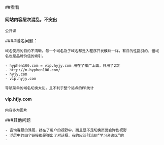 ##看看


#### 网站内容层次混乱，不突出
	
	公开课
	
	

####域名问题： 

	域名使用的目的不清晰，每一个域名及子域名都是入程序开发模块一样，有目的性指引的，但域名也是品牌价值的索引。

	- hyphen100.com = vip.hyjy.com 用在了推广上面，只用了2次
	- http://m.hyphen100.com/
	- hyjy.com
	- vip.hyjy.com

	导航菜单的域名切换太乱，且不利于整个站点的PR统计


#### vip.hfjy.com

	内容多为图片 


###其他问题

	- 咨询客服的浮层，挡在了用户的视野中，而且是不是切换页面会弹到视野
	- 浮层中的四个链接都是弹出了对话框，有的应该引流到“学习咨询区”的
	- 